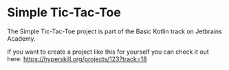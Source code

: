 # Simple Tic-Tac-Toe

The Simple Tic-Tac-Toe project is part of the Basic Kotlin track on Jetbrains Academy.

If you want to create a project like this for yourself you can check it out here: https://hyperskill.org/projects/123?track=18